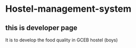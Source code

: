 # Hostel-management-system
## this is developer page
It is to develop the food quality in GCEB hostel (boys)
